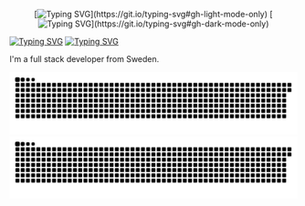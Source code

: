 <div align="center">

[![Typing SVG](https://readme-typing-svg.herokuapp.com/?duration=3000&font=Righteous&size=65&height=95&width=500&center=true&color=111111&lines=Greetings!;Välkommen!;Guten+tag!;Hola!)](https://git.io/typing-svg#gh-light-mode-only)
[![Typing SVG](https://readme-typing-svg.herokuapp.com/?duration=3000&font=Righteous&size=65&height=95&width=500&center=true&color=FFFFFF&lines=Greetings!;Välkommen!;Guten+tag!;Hola!)](https://git.io/typing-svg#gh-dark-mode-only)

</div>


[![Typing SVG](https://readme-typing-svg.herokuapp.com/?duration=3000&font=Righteous&size=35&height=50&width=500&color=111111&lines=About+me;Om+mig;Über+mich;Sobre+mí)](https://git.io/typing-svg#gh-light-mode-only)
[![Typing SVG](https://readme-typing-svg.herokuapp.com/?duration=3000&font=Righteous&size=35&height=50&width=500&color=FFFFFF&lines=About+me;Om+mig;Über+mich;Sobre+mí)](https://git.io/typing-svg#gh-dark-mode-only)

I'm a full stack developer from Sweden.

<div align="center">

![GitHub Snake Light](https://raw.githubusercontent.com/adaptive-simon/adaptive-simon/output/github-snake.svg#gh-light-mode-only)
![GitHub Snake dark](https://raw.githubusercontent.com/adaptive-simon/adaptive-simon/output/github-snake-dark.svg#gh-dark-mode-only)
</div>

